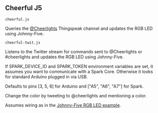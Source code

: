 ## Cheerful J5

`cheerful.js`

Queries the [@Cheerlights](http://www.cheerlights.com/) Thingspeak channel and updates the RGB LED using Johnny-Five.

`cheerful-twit.js`

Listens to the Twitter stream for commands sent to @Cheerlights or #cheerlights and updates the RGB LED using Johnny-Five.


If SPARK_DEVICE_ID and SPARK_TOKEN environment variables are set, it assumes you want to communicate with a Spark Core. Otherwise it looks for standard Arduino plugged in via USB.

Defaults to pins [3, 5, 6] for Arduino and ["A5", "A6", "A7"] for Spark.


Change the color by tweeting to @cheerlights and mentioning a color.


Assumes wiring as in the [Johnny-Five RGB LED example](https://github.com/rwaldron/johnny-five/blob/master/docs/led-rgb.md).
